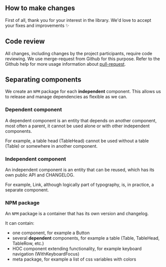 ## How to make changes

First of all, thank you for your interest in the library. We'd love to accept your fixes and improvements ✨

## Code review

All changes, including changes by the project participants, require code reviewing.
We use merge-request from Github for this purpose.
Refer to the Github help for more usage information about
[pull-request](https://docs.github.com/en/github/collaborating-with-issues-and-pull-requests).

## Separating components

We create an `NPM` package for each **independent** component.
This allows us to release and manage dependencies as flexible as we can.

### Dependent component

A dependent component is an entity that depends on another component, most often a parent,
it cannot be used alone or with other independent components.

For example, a table head (TableHead) cannot be used without a table (Table) or somewhere in another component.

### Independent component

An independent component is an entity that can be reused, which has its own public API and CHANGELOG.

For example, Link, although logically part of typography, is, in practice, a separate component.

### NPM package

An `NPM` package is a container that has its own version and changelog.

It can contain:

- one component, for example a Button
- several **dependent** components, for example a table (Table, TableHead, TableRow, etc.)
- HOC component extending functionality, for example keyboard navigation (WithKeyboardFocus)
- meta package, for example a list of css variables with colors
